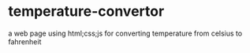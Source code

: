 # temperature-convertor
a web page using html;css;js for converting temperature from celsius to fahrenheit
